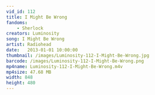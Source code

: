 ```yaml
---
vid_id: 112
title: I Might Be Wrong
fandoms:
    - Sherlock
creators: Luminosity
song: I Might Be Wrong
artist: Radiohead
date:   2013-01-01 10:00:00
thumbnail: /images/Luminosity-112-I-Might-Be-Wrong.jpg
barcode: /images/Luminosity-112-I-Might-Be-Wrong.png
mp4name: Luminosity-112-I-Might-Be-Wrong.m4v
mp4size: 47.68 MB
width: 848
height: 480
---
```



